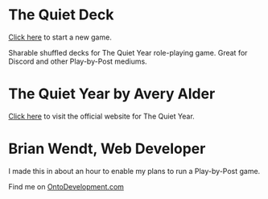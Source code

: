 # The Quiet Deck
[Click here](https://ontodevelopment.github.io/the-quiet-deck/) to start a new game.

Sharable shuffled decks for The Quiet Year role-playing game. Great for Discord and other Play-by-Post mediums.

# The Quiet Year by Avery Alder
[Click here](https://buriedwithoutceremony.com/the-quiet-year) to visit the official website for The Quiet Year.

# Brian Wendt, Web Developer
I made this in about an hour to enable my plans to run a Play-by-Post game.

Find me on [OntoDevelopment.com](https://ontodevelopment.com/)
